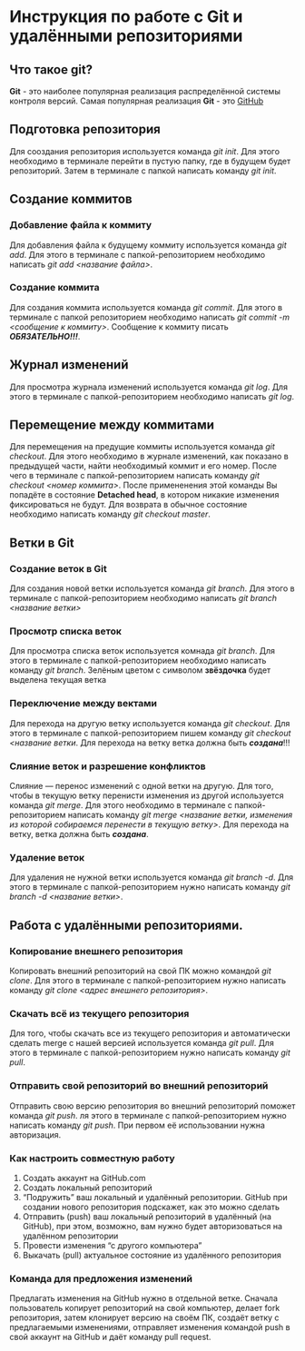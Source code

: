 # Инструкция по работе с Git и удалёнными репозиториями

## Что такое git?
**Git** - это наиболее популярная реализация распределённой системы контроля версий. Самая популярная реализация **Git** - это [GitHub](https://github.com/)

## Подготовка репозитория
Для сооздания репозитория используется команда *git init*. Для этого необходимо в терминале перейти в пустую папку, где в будущем будет репозиторий. Затем в терминале с папкой написать команду *git init*.

## Создание коммитов

### Добавление файла к коммиту
Для добавления файла к будущему коммиту используется команда *git add*. Для этого в терминале с папкой-репозиторием необходимо написать *git add <название файла>*.

### Создание коммита
Для создания коммита используется команда *git commit*. Для этого в терминале с папкой репозиторием необходимо написать *git commit -m <сообщение к коммиту>*. Сообщение к коммиту писать ***ОБЯЗАТЕЛЬНО!!!***.

## Журнал изменений
Для просмотра журнала изменений используется команда *git log*. Для этого в терминале с папкой-репозиторием необходимо написать *git log*.

## Перемещение между коммитами
Для перемещения на предущие коммиты используется команда *git checkout*. Для этого необходимо в журнале изменений, как показано в предыдущей части, найти необходимый коммит и его номер. После чего в терминале с папкой-репозиторием написать команду *git checkout <номер коммита>*. После примененения этой команды Вы попадёте в состояние **Detached head**, в котором никакие изменения фиксироваться не будут. Для возврата в обычное состояние необходимо написать команду *git checkout master*.

## Ветки в Git
### Создание веток в Git
Для создания новой ветки используется команда *git branch*. Для этого в терминале с папкой-репозиторием необходимо написать *git branch <название ветки>*
### Просмотр списка веток
Для просмотра списка веток используется комнада *git branch*. Для этого в терминале с папкой-репозиторием необходимо написать команду *git branch*. Зелёным цветом с символом **звёздочка** будет выделена текущая ветка

### Переключение между вектами
Для перехода на другую ветку используется команда *git checkout*. Для этого в терминале с папкой-репозиторием пишем команду *git checkout <название ветки*. Для перехода на ветку ветка должна быть ***создана***!!!

### Слияние веток и разрешение конфликтов
Слияние — перенос изменений с одной ветки на другую. Для того, чтобы в текущую ветку перенисти изменения из другой используется команда *git merge*. Для этого необходимо в терминале с папкой-репозиторием написать команду *git merge <название ветки, изменения из которой собираемся перенести в текущую ветку>*. Для перехода на ветку, ветка должна быть ***создана***.

### Удаление веток
Для удаления не нужной ветки используется команда *git branch -d*. Для этого в терминале с папкой-репозиторием нужно написать команду *git branch -d <название ветки>*.

## Работа с удалёнными репозиториями.

### Копирование внешнего репозитория
Копировать внешний репозиторий на свой ПК можно командой *git clone*. Для этого в терминале с папкой-репозиторием нужно написать команду *git clone <адрес внешнего репозитория>*.

### Скачать всё из текущего репозитория
Для того, чтобы скачать все из текущего репозитория и автоматически сделать merge с нашей версией используется команда *git pull*. Для этого в терминале с папкой-репозиторием нужно написать команду *git pull*.

### Отправить свой репозиторий во внешний репозиторий
Отправить свою версию репозитория во внешний репозиторий поможет команда *git push*. ля этого в терминале с папкой-репозиторием нужно написать команду *git push*. При первом её использовании нужна авторизация.

### Как настроить совместную работу
1. Создать аккаунт на GitHub.com
2. Создать локальный репозиторий
3. “Подружить” ваш локальный и удалённый репозитории. GitHub при создании нового репозитория подскажет, как это можно сделать
4. Отправить (push) ваш локальный репозиторий в удалённый (на GitHub), при этом, возможно, вам нужно будет авторизоваться на удалённом репозитории
5. Провести изменения “с другого компьютера”
6. Выкачать (pull) актуальное состояние из удалённого репозитория

### Команда для предложения изменений
Предлагать изменения на GitHub нужно в отдельной ветке. Сначала пользователь копирует репозиторий на свой компьютер, делает fork репозитория, затем клонирует версию на своём ПК, создаёт ветку с предлагаемыми изменениями, отправляет изменения командой push в свой аккаунт на GitHub и даёт команду pull request.